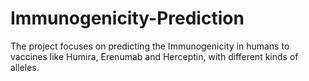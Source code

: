 # Immunogenicity-Prediction
The project focuses on predicting the Immunogenicity in humans to vaccines like Humira, Erenumab and Herceptin, with different kinds of alleles.
